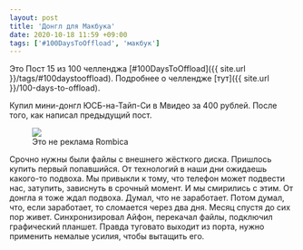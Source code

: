 ```yaml
---
layout: post
title: 'Донгл для Макбука'
date: 2020-10-18 11:59 +09:00
tags: ['#100DaysToOffload', 'макбук']
---
```


Это Пост 15 из 100 челленджа [#100DaysToOffload]({{ site.url }}/tags/#100daystooffload). Подробнее о челлендже [тут]({{ site.url }}/100-days-to-offload).

Купил мини-донгл ЮСБ-на-Тайп-Си в Мвидео за 400 рублей. После того, как написал предыдущий пост.

<figure>
  <img src="{{ site.url }}/assets/images/macbook-dongle/IMG_2568.jpg" data-action="zoom">
  <figcaption>Это не реклама Rombica</figcaption>
</figure>

Срочно нужны были файлы с внешнего жёсткого диска. Пришлось купить первый попавшийся. От технологий в наши дни ожидаешь какого-то подвоха. Мы привыкли к тому, что телефон может подвести нас, затупить, зависнуть в срочный момент. И мы смирились с этим. От донгла я тоже ждал подвоха. Думал, что не заработает. Потом думал, что, если заработает, то сломается через два дня. Месяц спустя до сих пор живет. Синхронизировал Айфон, перекачал файлы, подключил графический планшет. Правда туговато выходит из порта, нужно применить немалые усилия, чтобы вытащить его.
